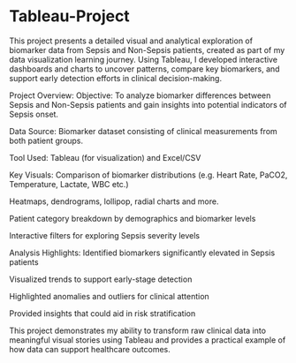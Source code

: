 # Tableau-Project
This project presents a detailed visual and analytical exploration of biomarker data from Sepsis and Non-Sepsis patients, created as part of my data visualization learning journey. Using Tableau, I developed interactive dashboards and charts to uncover patterns, compare key biomarkers, and support early detection efforts in clinical decision-making.

Project Overview:
Objective: To analyze biomarker differences between Sepsis and Non-Sepsis patients and gain insights into potential indicators of Sepsis onset.

Data Source: Biomarker dataset consisting of clinical measurements from both patient groups.

Tool Used: Tableau (for visualization) and Excel/CSV

Key Visuals:
Comparison of biomarker distributions (e.g. Heart Rate, PaCO2, Temperature, Lactate, WBC etc.)

Heatmaps, dendrograms, lollipop, radial charts and more.

Patient category breakdown by demographics and biomarker levels

Interactive filters for exploring Sepsis severity levels

Analysis Highlights:
Identified biomarkers significantly elevated in Sepsis patients

Visualized trends to support early-stage detection

Highlighted anomalies and outliers for clinical attention

Provided insights that could aid in risk stratification

This project demonstrates my ability to transform raw clinical data into meaningful visual stories using Tableau and provides a practical example of how data can support healthcare outcomes.
